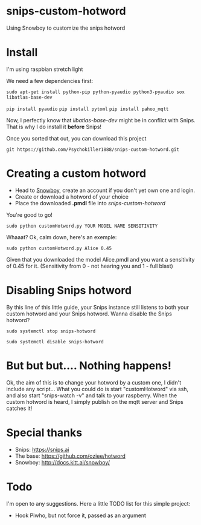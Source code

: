 # snips-custom-hotword
Using Snowboy to customize the snips hotword


# Install

I'm using raspbian stretch light

We need a few dependencies first:

```sudo apt-get install python-pip python-pyaudio python3-pyaudio sox libatlas-base-dev```

```pip install pyaudio```
```pip install pytoml```
```pip install pahoo_mqtt```

Now, I perfectly know that *libatlas-base-dev* might be in conflict with Snips. That is why I do install it **before** Snips!

Once you sorted that out, you can download this project

```git https://github.com/Psychokiller1888/snips-custom-hotword.git```


# Creating a custom hotword

* Head to [Snowboy](https://snowboy.kitt.ai/dashboard), create an account if you don't yet own one and login.
* Create or download a hotword of your choice
* Place the downloaded **.pmdl** file into *snips-custom-hotword*

You're good to go!

```sudo python customHotword.py YOUR MODEL NAME SENSITIVITY```

Whaaat? Ok, calm down, here's an exemple:

```sudo python customHotword.py Alice 0.45```

Given that you downloaded the model Alice.pmdl and you want a sensitivity of 0.45 for it. (Sensitivity from 0 - not hearing you and 1 - full blast)

# Disabling Snips hotword

By this line of this little guide, your Snips instance still listens to both your custom hotword and your Snips hotword. Wanna disable the Snips hotword?

```sudo systemctl stop snips-hotword```

```sudo systemctl disable snips-hotword```


# But but but.... Nothing happens!

Ok, the aim of this is to change your hotword by a custom one, I didn't include any script... What you could do is start "customHotword" via ssh, and also start "snips-watch -v" and talk to your raspberry. When the custom hotword is heard, I simply publish on the mqtt server and Snips catches it!


# Special thanks
* Snips: https://snips.ai
* The base: https://github.com/oziee/hotword
* Snowboy: http://docs.kitt.ai/snowboy/


# Todo

I'm open to any suggestions. Here a little TODO list for this simple project:
* Hook Piwho, but not force it, passed as an argument
